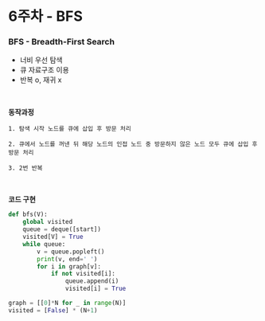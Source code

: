 # 6주차 - BFS

### BFS - Breadth-First Search

- 너비 우선 탐색 
- 큐 자료구조 이용
- 반복 o, 재귀 x

<br>

**동작과정**


    1. 탐색 시작 노드를 큐에 삽입 후 방문 처리

    2. 큐에서 노드를 꺼낸 뒤 해당 노드의 인접 노드 중 방문하지 않은 노드 모두 큐에 삽입 후 방문 처리

    3. 2번 반복

<br>

**코드 구현**

```python
def bfs(V):
    global visited
    queue = deque([start])
    visited[V] = True
    while queue:
        v = queue.popleft()
        print(v, end=' ')
        for i in graph[v]:
            if not visited[i]:
                queue.append(i)
                visited[i] = True

graph = [[0]*N for _ in range(N)]
visited = [False] * (N+1)
```
<br>

